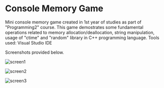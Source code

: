 Console Memory Game
=================
Mini console memory game created in 1st year of studies as part of "Programming2" course. This game demostrates some fundamental operations related to memory allocation/deallocation, string manipulation, usage of "ctime" and "random" library in C++ programming language. Tools used: Visual Studio IDE

Screenshots provided below.


![screen1](https://image.ibb.co/bwg3Bx/Screenshot_1.png)

![screen2](https://image.ibb.co/dcoByc/Screenshot_2.png)

![screen3](https://image.ibb.co/dg3pjH/Screenshot_3.png)
